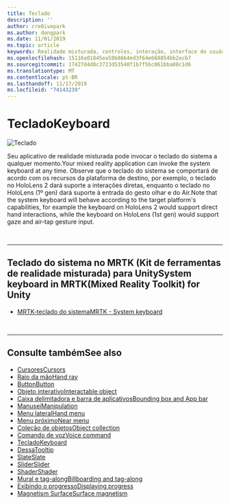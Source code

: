 ```yaml
---
title: Teclado
description: ''
author: cre8ivepark
ms.author: dongpark
ms.date: 11/01/2019
ms.topic: article
keywords: Realidade misturada, controles, interação, interface do usuário, UX
ms.openlocfilehash: 15116a01845ea58b8664ed3f64e668854bb2ecb7
ms.sourcegitcommit: 17427d4d8c3723d53540f1b7f5bc061bba08c1d6
ms.translationtype: MT
ms.contentlocale: pt-BR
ms.lasthandoff: 11/17/2019
ms.locfileid: "74143239"
---
```

# <a name="keyboard"></a><span data-ttu-id="5c99c-103">Teclado</span><span class="sxs-lookup"><span data-stu-id="5c99c-103">Keyboard</span></span>

![Teclado](images/UX/UX_Hero_Keyboard.jpg)

<span data-ttu-id="5c99c-105">Seu aplicativo de realidade misturada pode invocar o teclado do sistema a qualquer momento.</span><span class="sxs-lookup"><span data-stu-id="5c99c-105">Your mixed reality application can invoke the system keyboard at any time.</span></span> <span data-ttu-id="5c99c-106">Observe que o teclado do sistema se comportará de acordo com os recursos da plataforma de destino, por exemplo, o teclado no HoloLens 2 dará suporte a interações diretas, enquanto o teclado no HoloLens (1º gen) dará suporte à entrada do gesto olhar e do Air.</span><span class="sxs-lookup"><span data-stu-id="5c99c-106">Note that the system keyboard will behave according to the target platform's capabilities, for example the keyboard on HoloLens 2 would support direct hand interactions, while the keyboard on HoloLens (1st gen) would support gaze and air-tap gesture input.</span></span>


<br>

---

## <a name="system-keyboard-in-mrtkmixed-reality-toolkit-for-unity"></a><span data-ttu-id="5c99c-107">Teclado do sistema no MRTK (Kit de ferramentas de realidade misturada) para Unity</span><span class="sxs-lookup"><span data-stu-id="5c99c-107">System keyboard in MRTK(Mixed Reality Toolkit) for Unity</span></span>

* [<span data-ttu-id="5c99c-108">MRTK-teclado do sistema</span><span class="sxs-lookup"><span data-stu-id="5c99c-108">MRTK - System keyboard</span></span>](https://microsoft.github.io/MixedRealityToolkit-Unity/Documentation/README_SystemKeyboard.html)

<br>

---

## <a name="see-also"></a><span data-ttu-id="5c99c-109">Consulte também</span><span class="sxs-lookup"><span data-stu-id="5c99c-109">See also</span></span>

* [<span data-ttu-id="5c99c-110">Cursores</span><span class="sxs-lookup"><span data-stu-id="5c99c-110">Cursors</span></span>](cursors.md)
* [<span data-ttu-id="5c99c-111">Raio da mão</span><span class="sxs-lookup"><span data-stu-id="5c99c-111">Hand ray</span></span>](point-and-commit.md)
* [<span data-ttu-id="5c99c-112">Button</span><span class="sxs-lookup"><span data-stu-id="5c99c-112">Button</span></span>](button.md)
* [<span data-ttu-id="5c99c-113">Objeto interativo</span><span class="sxs-lookup"><span data-stu-id="5c99c-113">Interactable object</span></span>](interactable-object.md)
* [<span data-ttu-id="5c99c-114">Caixa delimitadora e barra de aplicativos</span><span class="sxs-lookup"><span data-stu-id="5c99c-114">Bounding box and App bar</span></span>](app-bar-and-bounding-box.md)
* [<span data-ttu-id="5c99c-115">Manusei</span><span class="sxs-lookup"><span data-stu-id="5c99c-115">Manipulation</span></span>](direct-manipulation.md)
* [<span data-ttu-id="5c99c-116">Menu lateral</span><span class="sxs-lookup"><span data-stu-id="5c99c-116">Hand menu</span></span>](hand-menu.md)
* [<span data-ttu-id="5c99c-117">Menu próximo</span><span class="sxs-lookup"><span data-stu-id="5c99c-117">Near menu</span></span>](near-menu.md)
* [<span data-ttu-id="5c99c-118">Coleção de objetos</span><span class="sxs-lookup"><span data-stu-id="5c99c-118">Object collection</span></span>](object-collection.md)
* [<span data-ttu-id="5c99c-119">Comando de voz</span><span class="sxs-lookup"><span data-stu-id="5c99c-119">Voice command</span></span>](voice-input.md)
* [<span data-ttu-id="5c99c-120">Teclado</span><span class="sxs-lookup"><span data-stu-id="5c99c-120">Keyboard</span></span>](keyboard.md)
* [<span data-ttu-id="5c99c-121">Dessa</span><span class="sxs-lookup"><span data-stu-id="5c99c-121">Tooltip</span></span>](tooltip.md)
* [<span data-ttu-id="5c99c-122">Slate</span><span class="sxs-lookup"><span data-stu-id="5c99c-122">Slate</span></span>](slate.md)
* [<span data-ttu-id="5c99c-123">Slider</span><span class="sxs-lookup"><span data-stu-id="5c99c-123">Slider</span></span>](slider.md)
* [<span data-ttu-id="5c99c-124">Shader</span><span class="sxs-lookup"><span data-stu-id="5c99c-124">Shader</span></span>](shader.md)
* [<span data-ttu-id="5c99c-125">Mural e tag-along</span><span class="sxs-lookup"><span data-stu-id="5c99c-125">Billboarding and tag-along</span></span>](billboarding-and-tag-along.md)
* [<span data-ttu-id="5c99c-126">Exibindo o progresso</span><span class="sxs-lookup"><span data-stu-id="5c99c-126">Displaying progress</span></span>](progress.md)
* [<span data-ttu-id="5c99c-127">Magnetism Surface</span><span class="sxs-lookup"><span data-stu-id="5c99c-127">Surface magnetism</span></span>](surface-magnetism.md)
